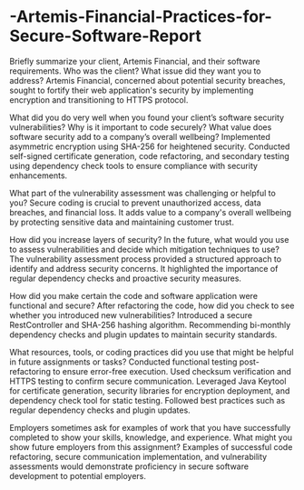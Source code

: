 # -Artemis-Financial-Practices-for-Secure-Software-Report
Briefly summarize your client, Artemis Financial, and their software requirements. Who was the client? What issue did they want you to address?
Artemis Financial, concerned about potential security breaches, sought to fortify their web application's security by implementing encryption and transitioning to HTTPS protocol.

What did you do very well when you found your client’s software security vulnerabilities? Why is it important to code securely? What value does software security add to a company’s overall wellbeing?
Implemented asymmetric encryption using SHA-256 for heightened security. Conducted self-signed certificate generation, code refactoring, and secondary testing using dependency check tools to ensure compliance with security enhancements.
 
What part of the vulnerability assessment was challenging or helpful to you?
Secure coding is crucial to prevent unauthorized access, data breaches, and financial loss. It adds value to a company's overall wellbeing by protecting sensitive data and maintaining customer trust.
 
How did you increase layers of security? In the future, what would you use to assess vulnerabilities and decide which mitigation techniques to use?
The vulnerability assessment process provided a structured approach to identify and address security concerns. It highlighted the importance of regular dependency checks and proactive security measures.
 
How did you make certain the code and software application were functional and secure? After refactoring the code, how did you check to see whether you introduced new vulnerabilities?
Introduced a secure RestController and SHA-256 hashing algorithm. Recommending bi-monthly dependency checks and plugin updates to maintain security standards.

What resources, tools, or coding practices did you use that might be helpful in future assignments or tasks?
Conducted functional testing post-refactoring to ensure error-free execution. Used checksum verification and HTTPS testing to confirm secure communication. Leveraged Java Keytool for certificate generation, security libraries for encryption deployment, and dependency check tool for static testing. Followed best practices such as regular dependency checks and plugin updates.

Employers sometimes ask for examples of work that you have successfully completed to show your skills, knowledge, and experience. What might you show future employers from this assignment?
Examples of successful code refactoring, secure communication implementation, and vulnerability assessments would demonstrate proficiency in secure software development to potential employers.

